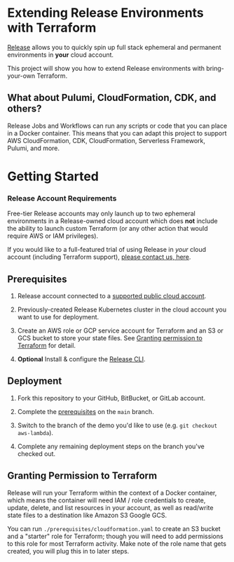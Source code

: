 # Extending Release Environments with Terraform

[Release](https://releasehub.com/) allows you to quickly spin up full stack ephemeral and permanent environments in **your** cloud account.

This project will show you how to extend Release environments with bring-your-own Terraform.

## What about Pulumi, CloudFormation, CDK, and others?

Release Jobs and Workflows can run any scripts or code that you can place in a Docker container. This means that you can adapt this project to support AWS CloudFormation, CDK, CloudFormation, Serverless Framework, Pulumi, and more. 


# Getting Started


### Release Account Requirements

Free-tier Release accounts may only launch up to two ephemeral environments in a Release-owned cloud account which does **not** include the ability to launch custom Terraform (or any other action that would require AWS or IAM privileges).

If you would like to a full-featured trial of using Release in _your_ cloud account (including Terraform support), [please contact us, here](https://releasehub.com). 


## Prerequisites

1. Release account connected to a [supported public cloud account](https://docs.releasehub.com/integrations/integrations-overview).

1. Previously-created Release Kubernetes cluster in the cloud account you want to use for deployment. 

1. Create an AWS role or GCP service account for Terraform and an S3 or GCS bucket to store your state files. See [Granting permission to Terraform](#granting_permission_to_terraform) for detail.

1. **Optional** Install & configure the [Release CLI](https://cli.releasehub.com/).


## Deployment

1. Fork this repository to your GitHub, BitBucket, or GitLab account.

1. Complete the [prerequisites](#prerequisites) on the `main` branch.

1. Switch to the branch of the demo you'd like to use (e.g. `git checkout aws-lambda`).

1. Complete any remaining deployment steps on the branch you've checked out. 


## Granting Permission to Terraform

Release will run your Terraform within the context of a Docker container, which means the container will need IAM / role credentials to create, update, delete, and list resources in your account, as well as read/write state files to a destination like Amazon S3 Google GCS. 

You can run `./prerequisites/cloudformation.yaml` to create an S3 bucket and a "starter" role for Terraform; though you will need to add permissions to this role for most Terraform activity. Make note of the role name that gets created, you will plug this in to later steps. 
